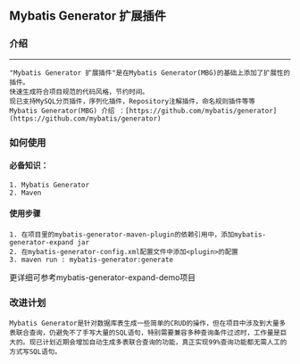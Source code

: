## Mybatis Generator 扩展插件

### 介绍
-----------------------------------
    "Mybatis Generator 扩展插件"是在Mybatis Generator(MBG)的基础上添加了扩展性的插件。
    快速生成符合项目规范的代码风格，节约时间。 
    现已支持MySQL分页插件，序列化插件，Repository注解插件，命名规则插件等等 
    Mybatis Generator(MBG) 介绍 ：[https://github.com/mybatis/generator](https://github.com/mybatis/generator)

### 如何使用
#### 必备知识：
    1. Mybatis Generator
    2. Maven

#### 使用步骤
    1. 在项目里的mybatis-generator-maven-plugin的依赖引用中，添加mybatis-generator-expand jar
    2. 在mybatis-generator-config.xml配置文件中添加<plugin>的配置
    3. maven run : mybatis-generator:generate

更详细可参考mybatis-generator-expand-demo项目

### 改进计划
    Mybatis Generator是针对数据库表生成一些简单的CRUD的操作，但在项目中涉及到大量多表联合查询，仍避免不了手写大量的SQL语句，特别需要兼容多种查询条件过滤时，工作量是巨大的。现已计划近期会增加自动生成多表联合查询的功能，真正实现99%查询功能都无需人工的方式写SQL语句。

